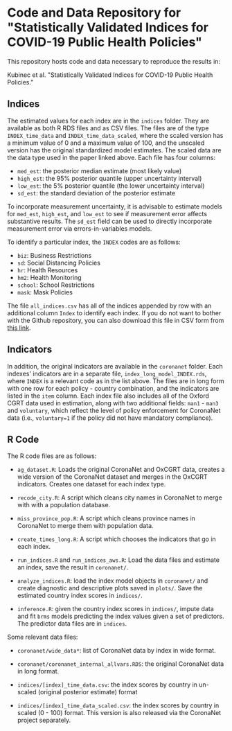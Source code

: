 # Code and Data Repository for "Statistically Validated Indices for COVID-19 Public Health Policies"

This repository hosts code and data necessary to reproduce the results in:

Kubinec et al. "Statistically Validated Indices for COVID-19 Public Health Policies."

## Indices

The estimated values for each index are in the `indices` folder. They are available as both R RDS files and as CSV files. The files are of the type `INDEX_time_data` and `INDEX_time_data_scaled`, where the scaled version has a minimum value of 0 and a maximum value of 100, and the unscaled version has the original standardized model estimates. The scaled data are the data type used in the paper linked above. Each file has four columns:

- `med_est`: the posterior median estimate (most likely value)
- `high_est`: the 95% posterior quantile (upper uncertainty interval)
- `low_est`: the 5% posterior quantile (the lower uncertainty interval)
- `sd_est`: the standard deviation of the posterior estimate

To incorporate measurement uncertainty, it is advisable to estimate models for `med_est`, `high_est`, and `low_est` to see if measurement error affects substantive results. The `sd_est` field can be used to directly incorporate measurement error via errors-in-variables models. 

To identify a particular index, the `INDEX` codes are as follows:

- `biz`: Business Restrictions
- `sd`: Social Distancing Policies
- `hr`: Health Resources
- `hm2`: Health Monitoring
- `school`: School Restrictions
- `mask`: Mask Policies

The file `all_indices.csv` has all of the indices appended by row with an additional column `Index` to identify each index. If you do not want to bother with the Github repository, you can also download this file in CSV form from [this link]().

## Indicators

In addition, the original indicators are available in the `coronanet` folder. Each indexes' indicators are in a separate file, `index_long_model_INDEX.rds`, where `INDEX` is a relevant code as in the list above. The files are in long form with one row for each policy - country combination, and the indicators are listed in the `item` column. Each index file also includes all of the Oxford CGRT data used in estimation, along with two additional fields: `man1` - `man3` and `voluntary`, which reflect the level of policy enforcement for CoronaNet data (i.e., `voluntary=1` if the policy did not have mandatory compliance).

## R Code

The R code files are as follows:

-   `ag_dataset.R`: Loads the original CoronaNet and OxCGRT data, creates a wide version of the CoronaNet dataset and merges in the OxCGRT indicators. Creates one dataset for each index type.

-   `recode_city.R`: A script which cleans city names in CoronaNet to merge with with a population database.

-   `miss_province_pop.R`: A script which cleans province names in CoronaNet to merge them with population data.

-   `create_times_long.R`: A script which chooses the indicators that go in each index.

-   `run_indices.R` and `run_indices_aws.R`: Load the data files and estimate an index, save the result in `coronanet/`.

-   `analyze_indices.R`: load the index model objects in `coronanet/` and create diagnostic and descriptive plots saved in `plots/`. Save the estimated country index scores in `indices/`.

-   `inference.R`: given the country index scores in `indices/`, impute data and fit `brms` models predicting the index values given a set of predictors. The predictor data files are in `indices`.

Some relevant data files:

-   `coronanet/wide_data*`: list of CoronaNet data by index in wide format.

-   `coronanet/coronanet_internal_allvars.RDS`: the original CoronaNet data in long format.

-   `indices/[index]_time_data.csv`: the index scores by country in un-scaled (original posterior estimate) format

-   `indices/[index]_time_data_scaled.csv`: the index scores by country in scaled (0 - 100) format. This version is also released via the CoronaNet project separately.

